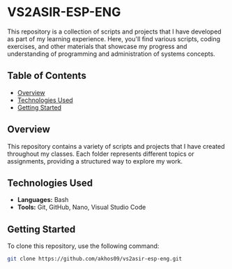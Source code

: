 # VS2ASIR-ESP-ENG

This repository is a collection of scripts and projects that I have developed as part of my learning experience. Here, you'll find various scripts, coding exercises, and other materials that showcase my progress and understanding of programming and administration of systems concepts.

## Table of Contents

- [Overview](#overview)
- [Technologies Used](#technologies-used)
- [Getting Started](#getting-started)

## Overview

This repository contains a variety of scripts and projects that I have created throughout my classes. Each folder represents different topics or assignments, providing a structured way to explore my work.

## Technologies Used

- **Languages:** Bash
- **Tools:** Git, GitHub, Nano, Visual Studio Code
  
## Getting Started

To clone this repository, use the following command:

```bash
git clone https://github.com/akhos09/vs2asir-esp-eng.git
